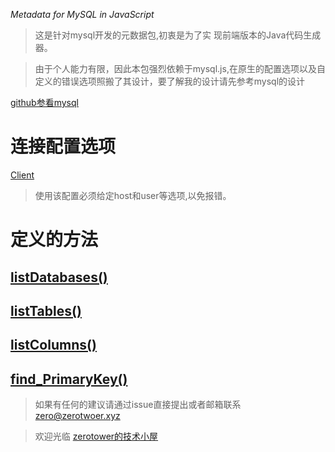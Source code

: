 *Metadata for MySQL in JavaScript*

> 这是针对mysql开发的元数据包,初衷是为了实
> 现前端版本的Java代码生成器。

> 由于个人能力有限，因此本包强烈依赖于mysql.js,在原生的配置选项以及自定义的错误选项照搬了其设计，要了解我的设计请先参考mysql的设计

[github参看mysql](https://github.com/mysqljs/mysql)

# 连接配置选项

[Client](./types/Client.d.ts)
> 使用该配置必须给定host和user等选项,以免报错。

# 定义的方法

## [listDatabases()](./docs/listDatabases.md)

## [listTables()](./docs/listTables.md)

## [listColumns()](./docs/listColumns.md)

## [find_PrimaryKey()](._/docs/find_PrimaryKey.md)

> 如果有任何的建议请通过issue直接提出或者邮箱联系 zero@zerotwoer.xyz

>欢迎光临 [zerotower的技术小屋](https://www.zerotower.xyz)
